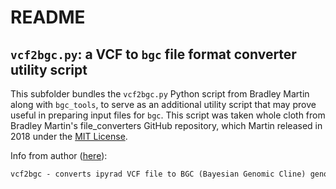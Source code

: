 # README

## `vcf2bgc.py`: a VCF to `bgc` file format converter utility script

This subfolder bundles the `vcf2bgc.py` Python script from Bradley Martin along with `bgc_tools`, to serve as an additional utility script that may prove useful in preparing input files for `bgc`. This script was taken whole cloth from Bradley Martin's file_converters GitHub repository, which Martin released in 2018 under the [MIT License](https://github.com/btmartin721/file_converters/blob/master/LICENSE).

Info from author ([here](https://github.com/btmartin721/file_converters/blob/master/README.md)):

```txt
vcf2bgc - converts ipyrad VCF file to BGC (Bayesian Genomic Cline) genotype uncertainty format. Currently only works with 3 populations. Also writes locinames to $prefix_loci.txt
```
